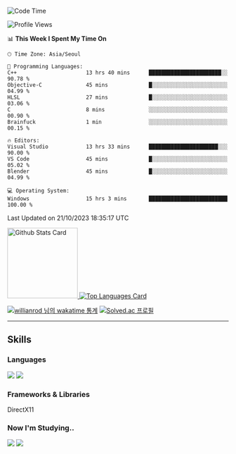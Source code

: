 <!--START_SECTION:waka-->
![Code Time](http://img.shields.io/badge/Code%20Time-649%20hrs%2059%20mins-blue)

![Profile Views](http://img.shields.io/badge/Profile%20Views-19-blue)

📊 **This Week I Spent My Time On** 

```text
🕑︎ Time Zone: Asia/Seoul

💬 Programming Languages: 
C++                      13 hrs 40 mins      ███████████████████████░░   90.78 % 
Objective-C              45 mins             █░░░░░░░░░░░░░░░░░░░░░░░░   04.99 % 
HLSL                     27 mins             █░░░░░░░░░░░░░░░░░░░░░░░░   03.06 % 
C                        8 mins              ░░░░░░░░░░░░░░░░░░░░░░░░░   00.90 % 
Brainfuck                1 min               ░░░░░░░░░░░░░░░░░░░░░░░░░   00.15 % 

🔥 Editors: 
Visual Studio            13 hrs 33 mins      ██████████████████████░░░   90.00 % 
VS Code                  45 mins             █░░░░░░░░░░░░░░░░░░░░░░░░   05.02 % 
Blender                  45 mins             █░░░░░░░░░░░░░░░░░░░░░░░░   04.99 % 

💻 Operating System: 
Windows                  15 hrs 3 mins       █████████████████████████   100.00 % 
```


 Last Updated on 21/10/2023 18:35:17 UTC
<!--END_SECTION:waka-->


<!-- [![Anurag's github stats](https://github-readme-stats.vercel.app/api?username=heosumin518)](https://github.com/anuraghazra/github-readme-stats) -->

<!-- markdownlint-disable MD033 -->
<a href="https://github.com/anuraghazra/github-readme-stats#github-stats-card">
  <img
    src="https://github-readme-stats.vercel.app/api?username=heosumin518&hide_title=true&show_icons=true&include_all_commits=true&count_private=true&hide_border=true&theme=onedark&title_color=5f4b8b&text_color=f0eee9&icon_color=00abc0"
    alt="Github Stats Card"
    height="160"
  />
</a>
<a href="https://github.com/anuraghazra/github-readme-stats#top-languages-card">
  <img
    src="https://github-readme-stats.vercel.app/api/top-langs?username=heosumin518&hide=css,tex&hide_title=true&layout=compact&langs_count=8&hide_border=true&theme=onedark&title_color=5f4b8b&text_color=f0eee9&icon_color=00abc0"
    alt="Top Languages Card"
  />
</a>

[![willianrod 님의 wakatime 통계](https://github-readme-stats.vercel.app/api/wakatime?username=heosumin518&layout=compact&count_private=true)](https://wakatime.com/@heosumin518) [![Solved.ac
프로필](http://mazassumnida.wtf/api/v2/generate_badge?boj=heosumin)](https://solved.ac/heosumin)


---

## Skills

### Languages

<img src="https://img.shields.io/badge/C-A8B9CC?style=flat-square&logo=C&logoColor=white"/> <img src="https://img.shields.io/badge/C++-00599C?style=flat-square&logo=C%2B%2B&logoColor=white"/>

### Frameworks & Libraries

DirectX11

### Now I'm Studying..

<img src="https://img.shields.io/badge/CSharp-239120?style=flat-square&logo=CSharp&logoColor=white"/> <img src="https://img.shields.io/badge/OpenGL-5586A4?style=flat-square&logo=OpenGL&logoColor=white"/>


